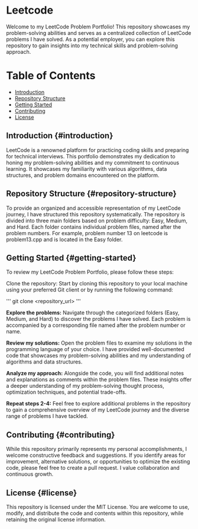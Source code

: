 # Leetcode

Welcome to my LeetCode Problem Portfolio! This repository showcases my problem-solving abilities and serves as a centralized collection of LeetCode problems I have solved. As a potential employer, you can explore this repository to gain insights into my technical skills and problem-solving approach.

# Table of Contents

- [Introduction](#introduction)
- [Repository Structure](#repository-structure)
- [Getting Started](#getting-started)
- [Contributing](#contributing)
- [License](#license)

## Introduction {#introduction}

LeetCode is a renowned platform for practicing coding skills and preparing for technical interviews. This portfolio demonstrates my dedication to honing my problem-solving abilities and my commitment to continuous learning. It showcases my familiarity with various algorithms, data structures, and problem domains encountered on the platform.

## Repository Structure {#repository-structure}

To provide an organized and accessible representation of my LeetCode journey, I have structured this repository systematically. The repository is divided into three main folders based on problem difficulty: Easy, Medium, and Hard. Each folder contains individual problem files, named after the problem numbers. For example, problem number 13 on leetcode is problem13.cpp and is located in the Easy folder.

## Getting Started {#getting-started}

To review my LeetCode Problem Portfolio, please follow these steps:

Clone the repository: Start by cloning this repository to your local machine using your preferred Git client or by running the following command:

'''
git clone <repository_url>
'''

**Explore the problems:** Navigate through the categorized folders (Easy, Medium, and Hard) to discover the problems I have solved. Each problem is accompanied by a corresponding file named after the problem number or name.

**Review my solutions:** Open the problem files to examine my solutions in the programming language of your choice. I have provided well-documented code that showcases my problem-solving abilities and my understanding of algorithms and data structures.

**Analyze my approach:** Alongside the code, you will find additional notes and explanations as comments within the problem files. These insights offer a deeper understanding of my problem-solving thought process, optimization techniques, and potential trade-offs.

**Repeat steps 2-4:** Feel free to explore additional problems in the repository to gain a comprehensive overview of my LeetCode journey and the diverse range of problems I have tackled.

## Contributing {#contributing}

While this repository primarily represents my personal accomplishments, I welcome constructive feedback and suggestions. If you identify areas for improvement, alternative solutions, or opportunities to optimize the existing code, please feel free to create a pull request. I value collaboration and continuous growth.

## License {#license}

This repository is licensed under the MIT License. You are welcome to use, modify, and distribute the code and contents within this repository, while retaining the original license information.
